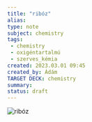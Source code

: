 ```yaml
---
title: "ribóz"
alias: 
type: note
subject: chemistry
tags:
 - chemistry
 - oxigéntartalmú
 - szerves_kémia
created: 2023.03.01 09:45
created_by: Ádám
TARGET DECK: chemistry
summary: 
status: draft
---
```

![ribóz](https://ars.els-cdn.com/content/image/1-s2.0-S0065216408704623-gr1.gif)